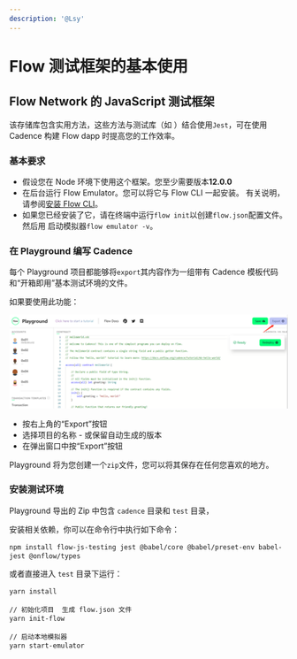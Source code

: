 ```yaml
---
description: '@Lsy'
---
```


# Flow 测试框架的基本使用

## Flow Network 的 JavaScript 测试框架

 该存储库包含实用方法，这些方法与测试库（如 ）结合使用`Jest`，可在使用 Cadence 构建 Flow dapp 时提高您的工作效率。



### 基本要求

*  假设您在 Node 环境下使用这个框架。您至少需要版本**12.0.0**
*  在后台运行 Flow Emulator。您可以将它与 Flow CLI 一起安装。 有关说明，请参阅[安装 Flow CLI](https://docs.onflow.org/flow-cli/install)。
*  如果您已经安装了它，请在终端中运行`flow init`以创建`flow.json`配置文件。然后用 启动模拟器`flow emulator -v`。

### 在 Playground 编写 Cadence

每个 Playground 项目都能够将`export`其内容作为一组带有 Cadence 模板代码和“开箱即用”基本测试环境的文件。

如果要使用此功能：

![](../../.gitbook/assets/image%20%282%29.png)

* 按右上角的“Export”按钮
* 选择项目的名称 - 或保留自动生成的版本
* 在弹出窗口中按“Export”按钮

Playground 将为您创建一个`zip`文件，您可以将其保存在任何您喜欢的地方。

### 安装测试环境

Playground 导出的 Zip 中包含 `cadence` 目录和  `test` 目录，

安装相关依赖，你可以在命令行中执行如下命令：

```text
npm install flow-js-testing jest @babel/core @babel/preset-env babel-jest @onflow/types
```

或者直接进入 `test` 目录下运行：

```text
yarn install

// 初始化项目  生成 flow.json 文件
yarn init-flow

// 启动本地模拟器 
yarn start-emulator
```



